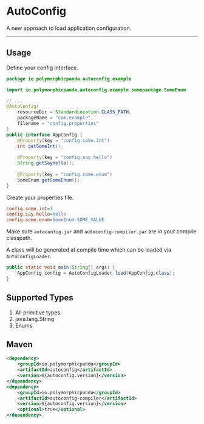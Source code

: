 # AutoConfig
A new approach to load application configuration.

---

## Usage
Define your config interface.
```java
package io.polymorphicpanda.autoconfig.example

import io.polymorphicpanda.autoconfig.example.somepackage.SomeEnum

// ...
@AutoConfig(
    resourceDir = StandardLocation.CLASS_PATH,
    packageName = "com.example",
    filename = "config.properties"
)
public interface AppConfig {
    @Property(key = "config.some.int")
    int getSomeInt();
    
    @Property(key = "config.say.hello")
    String getSayHello();
    
    @Property(key = "config.some.enum")
    SomeEnum getSomeEnum();
}
```
Create your properties file.
```ini
config.some.int=1
config.say.hello=Hello
config.some.enum=SomeEnum.SOME_VALUE
```

Make sure `autoconfig.jar` and `autoconfig-compiler.jar` are in your compile classpath.

A class will be generated at compile time which can be loaded via `AutoConfigLoader`.

```java
public static void main(String[] args) {
    AppConfig config = AutoConfigLoader.load(AppConfig.class);
}
```

## Supported Types
1. All primitive types.
2. java.lang.String
3. Enums

## Maven
```xml
<dependency>
    <groupId>io.polymorphicpanda</groupId>
    <artifactId>autoconfig</artifactId>
    <version>${autoconfig.version}</version>
</dependency>
<dependency>
    <groupId>io.polymorphicpanda</groupId>
    <artifactId>autoconfig-compiler</artifactId>
    <version>${autoconfig.version}</version>
    <optional>true</optional>
</dependency>
```
